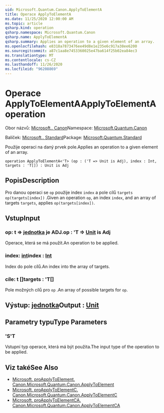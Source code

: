 ```yaml
---
uid: Microsoft.Quantum.Canon.ApplyToElementA
title: Operace ApplyToElementA
ms.date: 11/25/2020 12:00:00 AM
ms.topic: article
qsharp.kind: operation
qsharp.namespace: Microsoft.Quantum.Canon
qsharp.name: ApplyToElementA
qsharp.summary: Applies an operation to a given element of an array.
ms.openlocfilehash: e8318a7873476ee49d8e1e235e6c917a38ee6200
ms.sourcegitcommit: a87c1aa8e7453360025e47ba614f25b02ea84ec3
ms.translationtype: MT
ms.contentlocale: cs-CZ
ms.lasthandoff: 11/26/2020
ms.locfileid: "96208869"
---
```

# <a name="applytoelementa-operation"></a><span data-ttu-id="1b064-102">Operace ApplyToElementA</span><span class="sxs-lookup"><span data-stu-id="1b064-102">ApplyToElementA operation</span></span>

<span data-ttu-id="1b064-103">Obor názvů: [Microsoft.. Canon](xref:Microsoft.Quantum.Canon)</span><span class="sxs-lookup"><span data-stu-id="1b064-103">Namespace: [Microsoft.Quantum.Canon](xref:Microsoft.Quantum.Canon)</span></span>

<span data-ttu-id="1b064-104">Balíček: [Microsoft.. Standard](https://nuget.org/packages/Microsoft.Quantum.Standard)</span><span class="sxs-lookup"><span data-stu-id="1b064-104">Package: [Microsoft.Quantum.Standard](https://nuget.org/packages/Microsoft.Quantum.Standard)</span></span>


<span data-ttu-id="1b064-105">Použije operaci na daný prvek pole.</span><span class="sxs-lookup"><span data-stu-id="1b064-105">Applies an operation to a given element of an array.</span></span>

```qsharp
operation ApplyToElementA<'T> (op : ('T => Unit is Adj), index : Int, targets : 'T[]) : Unit is Adj
```


## <a name="description"></a><span data-ttu-id="1b064-106">Popis</span><span class="sxs-lookup"><span data-stu-id="1b064-106">Description</span></span>

<span data-ttu-id="1b064-107">Pro danou operaci se `op` použije index `index` a pole cílů `targets` `op(targets[index])` .</span><span class="sxs-lookup"><span data-stu-id="1b064-107">Given an operation `op`, an index `index`, and an array of targets `targets`, applies `op(targets[index])`.</span></span>

## <a name="input"></a><span data-ttu-id="1b064-108">Vstup</span><span class="sxs-lookup"><span data-stu-id="1b064-108">Input</span></span>

### <a name="op--t--unit--is-adj"></a><span data-ttu-id="1b064-109">op: t => [jednotka](xref:microsoft.quantum.lang-ref.unit)  je ADJ.</span><span class="sxs-lookup"><span data-stu-id="1b064-109">op : 'T => [Unit](xref:microsoft.quantum.lang-ref.unit)  is Adj</span></span>

<span data-ttu-id="1b064-110">Operace, která se má použít.</span><span class="sxs-lookup"><span data-stu-id="1b064-110">An operation to be applied.</span></span>


### <a name="index--int"></a><span data-ttu-id="1b064-111">index: [int](xref:microsoft.quantum.lang-ref.int)</span><span class="sxs-lookup"><span data-stu-id="1b064-111">index : [Int](xref:microsoft.quantum.lang-ref.int)</span></span>

<span data-ttu-id="1b064-112">Index do pole cílů.</span><span class="sxs-lookup"><span data-stu-id="1b064-112">An index into the array of targets.</span></span>


### <a name="targets--t"></a><span data-ttu-id="1b064-113">cíle: t []</span><span class="sxs-lookup"><span data-stu-id="1b064-113">targets : 'T[]</span></span>

<span data-ttu-id="1b064-114">Pole možných cílů pro `op` .</span><span class="sxs-lookup"><span data-stu-id="1b064-114">An array of possible targets for `op`.</span></span>



## <a name="output--unit"></a><span data-ttu-id="1b064-115">Výstup: [jednotka](xref:microsoft.quantum.lang-ref.unit)</span><span class="sxs-lookup"><span data-stu-id="1b064-115">Output : [Unit](xref:microsoft.quantum.lang-ref.unit)</span></span>



## <a name="type-parameters"></a><span data-ttu-id="1b064-116">Parametry typu</span><span class="sxs-lookup"><span data-stu-id="1b064-116">Type Parameters</span></span>

### <a name="t"></a><span data-ttu-id="1b064-117">'S</span><span class="sxs-lookup"><span data-stu-id="1b064-117">'T</span></span>

<span data-ttu-id="1b064-118">Vstupní typ operace, která má být použita.</span><span class="sxs-lookup"><span data-stu-id="1b064-118">The input type of the operation to be applied.</span></span>

## <a name="see-also"></a><span data-ttu-id="1b064-119">Viz také</span><span class="sxs-lookup"><span data-stu-id="1b064-119">See Also</span></span>

- [<span data-ttu-id="1b064-120">Microsoft. proApplyToElement. Canon.</span><span class="sxs-lookup"><span data-stu-id="1b064-120">Microsoft.Quantum.Canon.ApplyToElement</span></span>](xref:Microsoft.Quantum.Canon.ApplyToElement)
- [<span data-ttu-id="1b064-121">Microsoft. proApplyToElementC. Canon.</span><span class="sxs-lookup"><span data-stu-id="1b064-121">Microsoft.Quantum.Canon.ApplyToElementC</span></span>](xref:Microsoft.Quantum.Canon.ApplyToElementC)
- [<span data-ttu-id="1b064-122">Microsoft. proApplyToElementCA. Canon.</span><span class="sxs-lookup"><span data-stu-id="1b064-122">Microsoft.Quantum.Canon.ApplyToElementCA</span></span>](xref:Microsoft.Quantum.Canon.ApplyToElementCA)